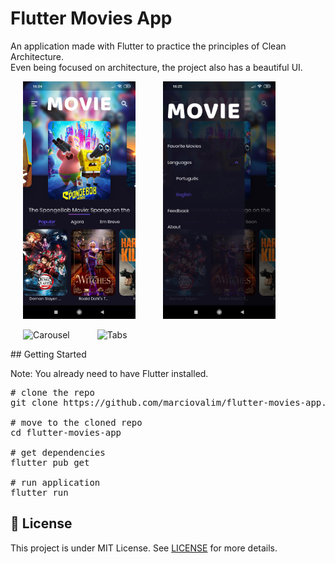 # Flutter Movies App

An application made with Flutter to practice the principles of Clean Architecture. <br>
Even being focused on architecture, the project also has a beautiful UI.

<p align="left">
  <img width="180" src="./preview/screenshots/home_screen.jpg" alt="Home Screen" hspace="20"/>
  <img width="180" src="./preview/screenshots/drawer_screen.jpg" alt="Drawer Screen" hspace="20"/>
</p>

<p align="left">
  <img width="180" src="./preview/gifs/carousel.gif" alt="Carousel" hspace="20"/>
  <img width="180" src="./preview/gifs/tabs_languages.gif" alt="Tabs" hspace="20"/>
</p>
## Getting Started

Note: You already need to have Flutter installed.

<pre>
# clone the repo
git clone https://github.com/marciovalim/flutter-movies-app.git 

# move to the cloned repo
cd flutter-movies-app

# get dependencies
flutter pub get

# run application
flutter run
</pre>

## 📝 License

This project is under MIT License. See <a href="https://github.com/marciovalim/flutter-movies-app/blob/master/LICENSE">LICENSE</a> for more details.
